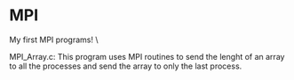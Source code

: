 # MPI
My first MPI programs! \\

MPI_Array.c:
  This program uses MPI routines to send the lenght of an array to all the processes and send the array to only the last process.

